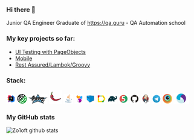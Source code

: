 ### Hi there 👋
Junior QA Engineer
Graduate of https://qa.guru - QA Automation school

### My key projects so far:
+ [UI Testing with PageObjects](https://github.com/Zo1oft/UI_PAgeObjects_Tests)
+ [Mobile](https://github.com/Zo1oft/qa_guru_11_mobile_testing_emulation)
+ [Rest Assured/Lambok/Groovy](https://github.com/Zo1oft/qa_guru_11_API_Groovy_Lambok)

### Stack:
<p>
<img width="5%" title="IntelliJ IDEA" src="images/logo/Intelij_IDEA.svg">
<img width="5%" title="Rest-Assured" src="images/logo/rest-assured.png">
<img width="10%" title="Groovy" src="images/logo/groovy.png">
<img width="7%" title="Lombok" src="images/logo/lombok.png">
<img width="5%" title="Java" src="images/logo/Java.svg">
<img width="5%" title="Selenide" src="images/logo/Selenide.svg">
  <img width="5%" title="Selenoid" src="images/logo/Selenoid.svg">
<img width="5%" title="Allure Report" src="images/logo/Allure_Report.svg">
<img width="5%" title="Gradle" src="images/logo/Gradle.svg">
<img width="5%" title="JUnit5" src="images/logo/JUnit5.svg">
<img width="5%" title="GitHub" src="images/logo/GitHub.svg">
<img width="5%" title="Jenkins" src="images/logo/Jenkins.svg">
<img width="5%" title="Telegram" src="images/logo/Telegram.svg">
 <img width="5%" title="Browserstack" src="images/logo/browserstack-icon.svg">
<img width="8%" title="Appium" src="images/logo/appium.png">
</p>

### My GitHub stats
![Zo1oft github stats](https://github-readme-stats.vercel.app/api?username=Zo1oft&show_icons=true&theme=radical)
